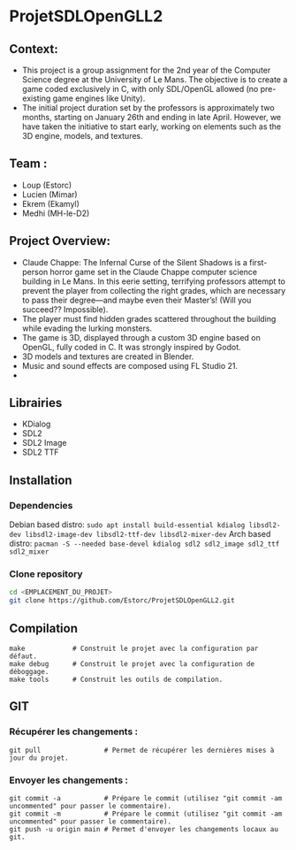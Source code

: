 # ProjetSDLOpenGLL2

## Context:

- This project is a group assignment for the 2nd year of the Computer Science degree at the University of Le Mans. The objective is to create a game coded exclusively in C, with only SDL/OpenGL allowed (no pre-existing game engines like Unity).
- The initial project duration set by the professors is approximately two months, starting on January 26th and ending in late April. However, we have taken the initiative to start early, working on elements such as the 3D engine, models, and textures.

## Team :

- Loup (Estorc)
- Lucien (Mimar)
- Ekrem (Ekamyl)
- Medhi (MH-le-D2)

## Project Overview:

- Claude Chappe: The Infernal Curse of the Silent Shadows is a first-person horror game set in the Claude Chappe computer science building in Le Mans. In this eerie setting, terrifying professors attempt to prevent the player from collecting the right grades, which are necessary to pass their degree—and maybe even their Master’s! (Will you succeed?? Impossible).
- The player must find hidden grades scattered throughout the building while evading the lurking monsters.
- The game is 3D, displayed through a custom 3D engine based on OpenGL, fully coded in C. It was strongly inspired by Godot.
- 3D models and textures are created in Blender.
- Music and sound effects are composed using FL Studio 21.
- 
## Librairies
- KDialog
- SDL2
- SDL2 Image
- SDL2 TTF

## Installation
### Dependencies
Debian based distro: ``sudo apt install build-essential kdialog libsdl2-dev libsdl2-image-dev libsdl2-ttf-dev libsdl2-mixer-dev``
Arch based distro: ``pacman -S --needed base-devel kdialog sdl2 sdl2_image sdl2_ttf sdl2_mixer``
### Clone repository
```sh
cd <EMPLACEMENT_DU_PROJET>
git clone https://github.com/Estorc/ProjetSDLOpenGLL2.git
```

## Compilation
```
make            # Construit le projet avec la configuration par défaut.
make debug      # Construit le projet avec la configuration de déboggage.
make tools      # Construit les outils de compilation.
```

## GIT
### Récupérer les changements :
```git
git pull                # Permet de récupérer les dernières mises à jour du projet.
```
### Envoyer les changements :
```git
git commit -a           # Prépare le commit (utilisez "git commit -am uncommented" pour passer le commentaire).
git commit -m           # Prépare le commit (utilisez "git commit -am uncommented" pour passer le commentaire).
git push -u origin main # Permet d'envoyer les changements locaux au git.
```

